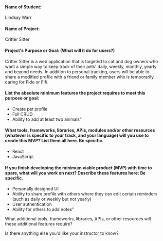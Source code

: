 #### Name of Student:
Lindsay Warr

#### Name of Project:
Critter Sitter

#### Project's Purpose or Goal: (What will it do for users?)
Critter Sitter is a web application that is targeted to cat and dog owners who want a simple way to keep track of their pets' daily, weekly, monthly, yearly and beyond needs. In addition to personal tracking, users will be able to share a modified profile with a friend or family member who is temporarily caring for Fido or Fifi.

#### List the absolute minimum features the project requires to meet this purpose or goal:

- Create pet profile
- Full CRUD
- Ability to add at least two animals"

#### What tools, frameworks, libraries, APIs, modules and/or other resources (whatever is specific to your track, and your language) will you use to create this MVP? List them all here. Be specific.

- React
- JavaScript

#### If you finish developing the minimum viable product (MVP) with time to spare, what will you work on next? Describe these features here: Be specific.

- Personally designed UI
- Ability to share profile with others where they can edit certain reminders (such as daily or weekly but not yearly)
- User authentication
- Ability for others to add notes"

What additional tools, frameworks, libraries, APIs, or other resources will these additional features require?

Is there anything else you'd like your instructor to know?